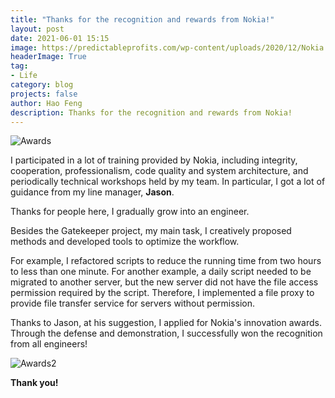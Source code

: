```yaml
---
title: "Thanks for the recognition and rewards from Nokia!"
layout: post
date: 2021-06-01 15:15
image: https://predictableprofits.com/wp-content/uploads/2020/12/Nokia.jpg
headerImage: True
tag:
- Life
category: blog
projects: false
author: Hao Feng
description: Thanks for the recognition and rewards from Nokia!
---
```


![Awards]({{site.url}}/assets/images/nokia_awards.jpg)

I participated in a lot of training provided by Nokia, including integrity, cooperation, professionalism, code quality and system architecture, and periodically technical workshops held by my team. In particular, I got a lot of guidance from my line manager, **Jason**.  

Thanks for people here, I gradually grow into an engineer.  

Besides the Gatekeeper project, my main task, I creatively proposed methods and developed tools to optimize the workflow.  

For example, I refactored scripts to reduce the running time from two hours to less than one minute. For another example, a daily script needed to be migrated to another server, but the new server did not have the file access permission required by the script. Therefore, I implemented a file proxy to provide file transfer service for servers without permission.  

Thanks to Jason, at his suggestion, I applied for Nokia's innovation awards. Through the defense and demonstration, I successfully won the recognition from all engineers!  

![Awards2]({{site.url}}/assets/images/nokia_awards_2.jpg)

**Thank you!**
